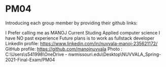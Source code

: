 # PM04



Introducing each group member by providing their github links:



I Prefer calling me as MANOJ 
Current Studing Applied computer science
I have NO past experience 
Future plans is to work as fullstack developer
LinkedIn profile: https://www.linkedin.com/in/nuvvala-manoj-235621172/
GitHub profile: https://github.com/manojnuvvala
Photo : <img>C:\Users\s541998\OneDrive - nwmissouri.edu\Desktop\NUVVALA_Spring-2021-Final-Exam/PM04</img>

